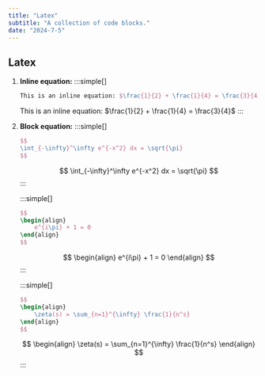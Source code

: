 ```yaml
---
title: "Latex"
subtitle: "A collection of code blocks."
date: "2024-7-5"
---
```


## Latex

1. **Inline equation:**
	:::simple[]
	```latex
	This is an inline equation: $\frac{1}{2} + \frac{1}{4} = \frac{3}{4}$
	```
	This is an inline equation: $\frac{1}{2} + \frac{1}{4} = \frac{3}{4}$
	:::

2. **Block equation:**
	:::simple[]
	```latex
	$$
	\int_{-\infty}^\infty e^{-x^2} dx = \sqrt{\pi}
	$$
	```
	$$
	\int_{-\infty}^\infty e^{-x^2} dx = \sqrt{\pi}
	$$
	:::

    :::simple[]
	```latex
	$$
	\begin{align}
		e^{i\pi} + 1 = 0
	\end{align}
	$$
	```
	$$
	\begin{align}
		e^{i\pi} + 1 = 0
	\end{align}
	$$
	:::
	
	:::simple[]
	```latex
	$$
	\begin{align}
		\zeta(s) = \sum_{n=1}^{\infty} \frac{1}{n^s}
	\end{align}
	$$
	```
	$$
	\begin{align}
		\zeta(s) = \sum_{n=1}^{\infty} \frac{1}{n^s}
	\end{align}
	$$
	:::